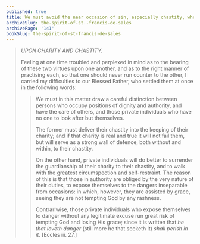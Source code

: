```yaml
---
published: true
title: We must avoid the near occasion of sin, especially chastity, when our duty before God allows it
archiveSlug: the-spirit-of-st.-francis-de-sales
archivePage: '141'
bookSlug: the-spirit-of-st-francis-de-sales
---
```


> *UPON CHARITY AND CHASTITY.*
> 
> Feeling at one time troubled and perplexed in mind as to the bearing of these two virtues upon one another, and as to the right manner of practising each, so that one should never run counter to the other, I carried my difficulties to our Blessed Father, who settled them at once in the following words:
> 
>> We must in this matter draw a careful distinction between persons who occupy positions of dignity and authority, and have the care of others, and those private individuals who have no one to look after but themselves.
>>
>> The former must deliver their chastity into the keeping of their charity; and if that charity is real and true it will not fail them, but will serve as a strong wall of defence, both without and within, to their chastity.
>>
>> On the other hand, private individuals will do better to surrender the guardianship of their charity to their chastity, and to walk with the greatest circumspection and self-restraint. The reason of this is that those in authority are obliged by the very nature of their duties, to expose themselves to the dangers inseparable from occasions: in which, however, they are assisted by grace, seeing they are not tempting God by any rashness.
>> 
>> Contrariwise, those private individuals who expose themselves to danger without any legitimate excuse run great risk of tempting God and losing His grace; since it is written that *he that loveth danger* (still more he that seeketh it) *shall perish in it*. [Eccles iii. 27.]

